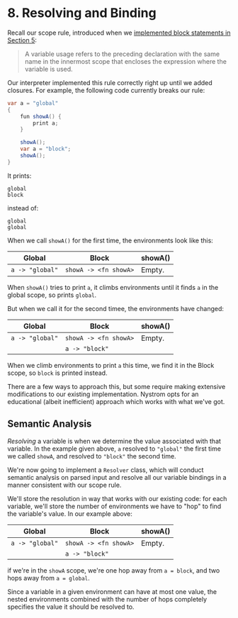 # 8. Resolving and Binding

Recall our scope rule, introduced when we [implemented block statements in Section 5](./5_statements-and-state.md#scope):

> A variable usage refers to the preceding declaration with the same name in the innermost scope that encloses the expression where the variable is used.

Our interpreter implemented this rule correctly right up until we added closures. For example, the following code currently breaks our rule:

```java
var a = "global"
{
    fun showA() {
        print a;
    }

    showA();
    var a = "block";
    showA();
}
```
It prints:
```
global
block
```
instead of:
```
global
global
```

When we call `showA()` for the first time, the environments look like this:

|Global|Block|showA()|
|-|-|-|
|`a -> "global"`|`showA -> <fn showA>`|Empty.|

When `showA()` tries to print `a`, it climbs environments until it finds `a` in the global scope, so prints `global`.

But when we call it for the second timee, the environments have changed:

|Global|Block|showA()|
|-|-|-|
|`a -> "global"`|`showA -> <fn showA>`|Empty.|
||`a -> "block"`||

When we climb environments to print `a` this time, we find it in the Block scope, so `block` is printed instead.

There are a few ways to approach this, but some require making extensive modifications to our existing implementation. Nystrom opts for an educational (albeit inefficient) approach which works with what we've got.

## Semantic Analysis

_Resolving_ a variable is when we determine the value associated with that variable. In the example given above, `a` resolved to `"global"` the first time we called `showA`, and resolved to `"block"` the second time.

We're now going to implement a `Resolver` class, which will conduct semantic analysis on parsed input and resolve all our variable bindings in a manner consistent with our scope rule.

We'll store the resolution in way that works with our existing code: for each variable, we'll store the number of environments we have to "hop" to find the variable's value. In our example above:

|Global|Block|showA()|
|-|-|-|
|`a -> "global"`|`showA -> <fn showA>`|Empty.|
||`a -> "block"`||

if we're in the `showA` scope, we're one hop away from `a = block`, and two hops away from `a = global`.

Since a variable in a given environment can have at most one value, the nested environments combined with the number of hops completely specifies the value it should be resolved to.